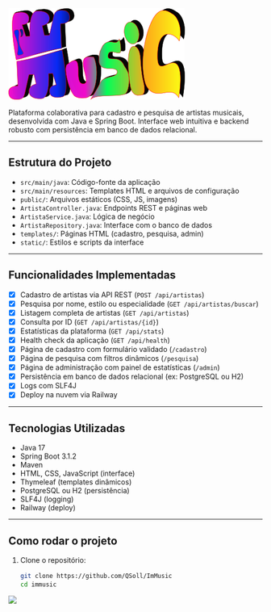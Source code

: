 <img src="img/immusic.png">

Plataforma colaborativa para cadastro e pesquisa de artistas musicais, desenvolvida com Java e Spring Boot. Interface web intuitiva e backend robusto com persistência em banco de dados relacional.

---

## Estrutura do Projeto

- `src/main/java`: Código-fonte da aplicação
- `src/main/resources`: Templates HTML e arquivos de configuração
- `public/`: Arquivos estáticos (CSS, JS, imagens)
- `ArtistaController.java`: Endpoints REST e páginas web
- `ArtistaService.java`: Lógica de negócio
- `ArtistaRepository.java`: Interface com o banco de dados
- `templates/`: Páginas HTML (cadastro, pesquisa, admin)
- `static/`: Estilos e scripts da interface

---

## Funcionalidades Implementadas

- [x] Cadastro de artistas via API REST (`POST /api/artistas`)
- [x] Pesquisa por nome, estilo ou especialidade (`GET /api/artistas/buscar`)
- [x] Listagem completa de artistas (`GET /api/artistas`)
- [x] Consulta por ID (`GET /api/artistas/{id}`)
- [x] Estatísticas da plataforma (`GET /api/stats`)
- [x] Health check da aplicação (`GET /api/health`)
- [x] Página de cadastro com formulário validado (`/cadastro`)
- [x] Página de pesquisa com filtros dinâmicos (`/pesquisa`)
- [x] Página de administração com painel de estatísticas (`/admin`)
- [x] Persistência em banco de dados relacional (ex: PostgreSQL ou H2)
- [x] Logs com SLF4J
- [x] Deploy na nuvem via Railway

---

## Tecnologias Utilizadas

- Java 17
- Spring Boot 3.1.2
- Maven
- HTML, CSS, JavaScript (interface)
- Thymeleaf (templates dinâmicos)
- PostgreSQL ou H2 (persistência)
- SLF4J (logging)
- Railway (deploy)

---

## Como rodar o projeto

1. Clone o repositório:
   ```bash
   git clone https://github.com/QSoll/ImMusic
   cd immusic


<img src="img/logo_SM.png" widht="100px" height="100px">
